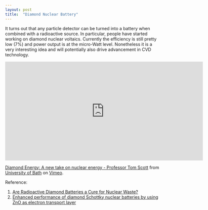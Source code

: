 ```yaml
---
layout: post
title:  "Diamond Nuclear Battery"
---
```

It turns out that any particle detector can be turned into a battery when combined with a radioactive source. In particular, people have started working on diamond nuclear voltaics. Currently the efficiency is still pretty low (7%) and power output is at the micro-Watt level. Nonetheless it is a very interesting idea and will potentially also drive advancement in CVD technology.

<iframe src="https://player.vimeo.com/video/318481311?color=4ED5E8&byline=0" width="640" height="320" frameborder="0" allow="autoplay; fullscreen" allowfullscreen></iframe>
<p><a href="https://vimeo.com/318481311">Diamond Energy: A new take on nuclear energy - Professor Tom Scott</a> from <a href="https://vimeo.com/uniofbath">University of Bath</a> on <a href="https://vimeo.com">Vimeo</a>.</p>

Reference:

1. [Are Radioactive Diamond Batteries a Cure for Nuclear Waste?](https://www.wired.com/story/are-radioactive-diamond-batteries-a-cure-for-nuclear-waste/)
2. [Enhanced performance of diamond Schottky nuclear batteries by using ZnO as electron transport layer](https://www.sciencedirect.com/science/article/pii/S0925963520305793)


